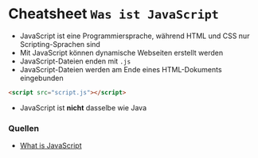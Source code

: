 # Cheatsheet `Was ist JavaScript`

- JavaScript ist eine Programmiersprache, während HTML und CSS nur Scripting-Sprachen sind
- Mit JavaScript können dynamische Webseiten erstellt werden
- JavaScript-Dateien enden mit `.js`
- JavaScript-Dateien werden am Ende eines HTML-Dokuments eingebunden
```html
<script src="script.js"></script>
```
- JavaScript ist **nicht** dasselbe wie Java

### Quellen
- [What is JavaScript](https://developer.mozilla.org/en-US/docs/Learn/JavaScript/First_steps/What_is_JavaScript)
